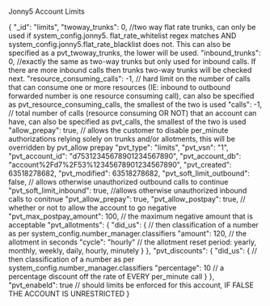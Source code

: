 #
Jonny5
Account Limits


{
   "_id": "limits",
   "twoway_trunks": 0, //two way flat rate trunks, can only be used if system_config.jonny5. flat_rate_whitelist regex matches AND system_config.jonny5.flat_rate_blacklist does not. This can also be specified as a pvt_twoway_trunks, the lower will be used.
   "inbound_trunks": 0, //exactly the same as two-way trunks but only used for inbound calls. If there are more inbound calls then trunks two-way trunks will be checked next.
   "resource_consuming_calls": -1, // hard limit on the number of calls that can consume one or more resources (IE: inbound to outbound forwarded number is one resource consuming call), can also be specified as pvt_resource_consuming_calls, the smallest of the two is used
   "calls": -1, // total number of calls (resource consuming OR NOT) that an account can have, can also be specified as pvt_calls, the smallest of the two is used
   "allow_prepay": true, // allows the customer to disable per_minute authorizations relying solely on trunks and/or allotments, this will be overridden by pvt_allow prepay
   "pvt_type": "limits",
   "pvt_vsn": "1",
   "pvt_account_id": "d75312345678901234567890",
   "pvt_account_db": "account%2Fd7%2F53%12345678901234567890",
   "pvt_created": 63518278682,
   "pvt_modified": 63518278682,
   "pvt_soft_limit_outbound": false, // allows otherwise unauthorized outbound calls to continue
   "pvt_soft_limit_inbound": true, //allows otherwise unauthorized inbound calls to conitnue
   "pvt_allow_prepay": true,
   "pvt_allow_postpay": true, // whether or not to allow the account to go negative
   "pvt_max_postpay_amount": 100, // the maximum negative amount that is acceptable
   "pvt_allotments": {
   "did_us": { // then classification of a number as per system_config.number_manager.classifiers
      "amount": 120, // the allotment in seconds
      "cycle": "hourly" // the allotment reset period: yearly, monthly, weekly, daily, hourly, minutely
      }
   },
   "pvt_discounts": {
      "did_us": { // then classification of a number as per system_config.number_manager.classifiers
      "percentage": 10 // a percentage discount off the rate of EVERY per_minute call
      }
   },
   "pvt_enabeld": true // should limits be enforced for this account, IF FALSE THE ACCOUNT IS UNRESTRICTED
}

